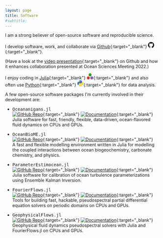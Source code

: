 ```yaml
---
layout: page
title: Software
#subtitle:
---
```


I am a strong believer of open-source software and reproducible science.

I develop software, work, and collaborate via [Github][github-profile]{:target="_blank"} [<img src="/img/github-logo.png" height=20>][github-profile]{:target="_blank"}.

(Have a look at the [video presentation][github-osm-video]{:target="_blank"} on Github and how it enhances collaboration presented at Ocean Sciences Meeting 2022.)

I enjoy coding in [Julia][julia-website]{:target="_blank"} [<img src="/img/julia-logo.png" height=20>][julia-website]{:target="_blank"} and also often use [Python][python-website]{:target="_blank"} [<img src="/img/python-logo.png" height=20>][python-website]{:target="_blank"} for data analysis.

A few open-source software packages I'm currently involved in their development are:

- <tt>Oceananigans.jl</tt><br/>
  [![GitHub Repo](https://img.shields.io/badge/GitHub-repository-Green)][oceananigans-repo]{:target="_blank"} [![Documentation](https://img.shields.io/badge/documentation-stable%20release-blue)][oceananigans-docs]{:target="_blank"} <br/>
  Julia software for fast, friendly, flexible, data-driven, ocean-flavored fluid dynamics on CPUs and GPUs.

- <tt>OceanBioME.jl</tt><br/>
  [![GitHub Repo](https://img.shields.io/badge/GitHub-repository-Green)][oceanbiome-repo]{:target="_blank"} [![Documentation](https://img.shields.io/badge/documentation-stable%20release-blue)][oceanbiome-docs]{:target="_blank"} <br/>
  A fast and flexible modelling environment written in Julia for modelling the coupled interactions between ocean biogeochemistry, carbonate chemistry, and physics.

- <tt>ParameterEstimocean.jl</tt><br/>
  [![GitHub Repo](https://img.shields.io/badge/GitHub-repository-Green)][parameterestimocean-repo]{:target="_blank"} [![Documentation](https://img.shields.io/badge/documentation-stable%20release-blue)][parameterestimocean-docs]{:target="_blank"} <br/>
  Julia software for calibration of ocean turbulence parameterizations using Ensemble Kalman Inversion.

- <tt>FourierFlows.jl</tt><br/>
  [![GitHub Repo](https://img.shields.io/badge/GitHub-repository-Green)][fourierflows-repo]{:target="_blank"} [![Documentation](https://img.shields.io/badge/documentation-stable%20release-blue)][fourierflows-docs]{:target="_blank"} <br/>
  Tools for building fast, hackable, pseudospectral partial differential equation solvers on periodic domains on CPUs and GPUs.

- <tt>GeophysicalFlows.jl</tt><br/>
  [![GitHub Repo](https://img.shields.io/badge/GitHub-repository-Green)][geophysicalflows-repo]{:target="_blank"} [![Documentation](https://img.shields.io/badge/documentation-stable%20release-blue)][geophysicalflows-docs]{:target="_blank"} <br/>
  Geophysical fluid dynamics pseudospectral solvers with Julia and FourierFlows.jl on CPUs and GPUs.


[github-profile]: https://github.com/navidcy
[julia-website]: https://julialang.org
[python-website]: https://www.python.org

[fourierflows-repo]: https://www.github.com/FourierFlows/FourierFlows.jl
[geophysicalflows-repo]: https://www.github.com/FourierFlows/GeophysicalFlows.jl
[oceananigans-repo]: https://www.github.com/CliMA/Oceananigans.jl
[parameterestimocean-repo]: https://www.github.com/CliMA/ParameterEstimocean.jl
[oceanbiome-repo]: https://github.com/OceanBioME/OceanBioME.jl

[fourierflows-docs]: https://fourierflows.github.io/FourierFlowsDocumentation/stable/
[geophysicalflows-docs]: https://fourierflows.github.io/GeophysicalFlowsDocumentation/stable/
[oceananigans-docs]: https://clima.github.io/OceananigansDocumentation/stable/
[parameterestimocean-docs]: https://clima.github.io/ParameterEstimocean.jl/dev/
[oceanbiome-docs]: https://oceanbiome.github.io/OceanBioME.jl/stable/

[github-osm-video]: https://www.youtube.com/watch?v=vsD_PrQ2M5w
